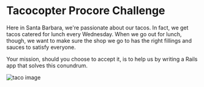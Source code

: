 # Tacocopter Procore Challenge

Here in Santa Barbara, we're passionate about our tacos. In fact, we get tacos catered for lunch every Wednesday. When we go out for lunch, though, we want to make sure the shop we go to has the right fillings and sauces to satisfy everyone.

Your mission, should you choose to accept it, is to help us by writing a Rails app that solves this conundrum.

![taco image](https://s-media-cache-ak0.pinimg.com/originals/99/5b/e0/995be049ba2873da650c5242aca532db.jpg)
